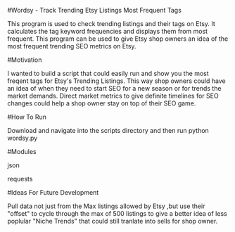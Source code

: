 #Wordsy - Track Trending Etsy Listings Most Frequent Tags

This program is used to check trending listings and their tags on Etsy.  It calculates the tag keyword frequencies and displays them from most frequent. This program can be used to give Etsy shop owners an idea of the most frequent trending SEO metrics on Etsy.

#Motivation

I wanted to build a script that could easily run and show you the most freqent tags for Etsy's Trending Listings. This way shop owners could have an idea of when they need to start SEO for a new season or for trends the market demands. Direct market metrics to give definite timelines for SEO changes could help a shop owner stay on top of their SEO game. 

#How To Run

Download and navigate into the scripts directory and then run python wordsy.py

#Modules

json

requests

#Ideas For Future Development

Pull data not just from the Max listings allowed by Etsy ,but use their "offset" to cycle through the max of 500 listings to give a better idea of less poplular "Niche Trends" that could still tranlate into sells for shop owner. 
